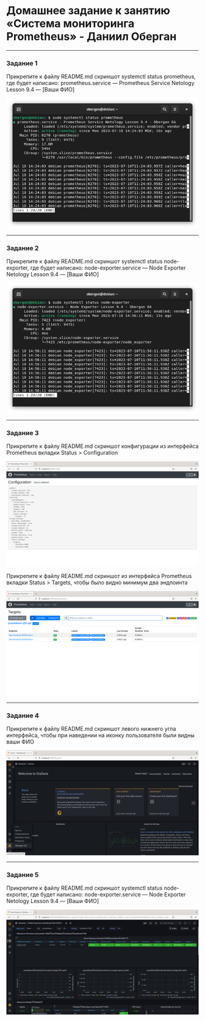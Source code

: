 # Домашнее задание к занятию «Система мониторинга Prometheus» - Даниил Оберган

---

### Задание 1

Прикрепите к файлу README.md скриншот systemctl status prometheus, где будет написано: prometheus.service — Prometheus Service Netology Lesson 9.4 — [Ваши ФИО]

![img](img/9-4/01.png)

---

### Задание 2

Прикрепите к файлу README.md скриншот systemctl status node-exporter, где будет написано: node-exporter.service — Node Exporter Netology Lesson 9.4 — [Ваши ФИО]

![img](img/9-4/02.png)

---

### Задание 3

Прикрепите к файлу README.md скриншот конфигурации из интерфейса Prometheus вкладки Status > Configuration

![img](img/9-4/03.png)

Прикрепите к файлу README.md скриншот из интерфейса Prometheus вкладки Status > Targets, чтобы было видно минимум два эндпоинта

![img](img/9-4/04.png)

---

### Задание 4

Прикрепите к файлу README.md скриншот левого нижнего угла интерфейса, чтобы при наведении на иконку пользователя были видны ваши ФИО

![img](img/9-4/05.png)

---

### Задание 5

Прикрепите к файлу README.md скриншот systemctl status node-exporter, где будет написано: node-exporter.service — Node Exporter Netology Lesson 9.4 — [Ваши ФИО]

![img](img/9-4/06.png)
